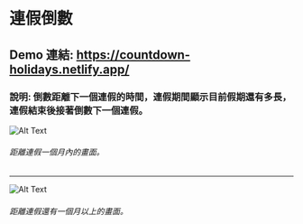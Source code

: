 # 連假倒數
## Demo 連結: https://countdown-holidays.netlify.app/
### 說明: 倒數距離下一個連假的時間，連假期間顯示目前假期還有多長，連假結束後接著倒數下一個連假。


![Alt Text](https://dev-to-uploads.s3.amazonaws.com/uploads/articles/gz9ez1ds2tqiv52j7lsc.png)
###### 距離連假一個月內的畫面。
  
---
   
![Alt Text](https://dev-to-uploads.s3.amazonaws.com/uploads/articles/kb44lbfta2cmlmzxt60r.png)
###### 距離連假還有一個月以上的畫面。
